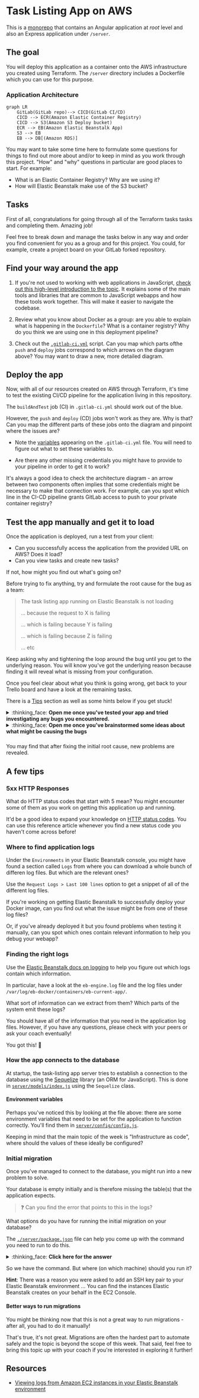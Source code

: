 # Task Listing App on AWS

This is a [monorepo](https://github.com/joelparkerhenderson/monorepo_vs_polyrepo) that contains an Angular application at *root* level and also an Express application under `/server`.

## The goal

You will deploy this application as a container onto the AWS infrastructure you created using Terraform. The `/server` directory includes a Dockerfile which you can use for this purpose.

### Application Architecture

```mermaid
graph LR
    GitLab(GitLab repo)--> CICD(GitLab CI/CD)
    CICD --> ECR(Amazon Elastic Container Registry)
    CICD --> S3(Amazon S3 Deploy bucket)
    ECR --> EB(Amazon Elastic Beanstalk App)
    S3 --> EB
    EB --> DB[(Amazon RDS)]
```

You may want to take some time here to formulate some questions for things to find out more about and/or to keep in mind as you work through this project.
"How" and "why" questions in particular are good places to start. For example:

- What is an Elastic Container Registry? Why are we using it?
- How will Elastic Beanstalk make use of the S3 bucket?


## Tasks

First of all, congratulations for going through all of the Terraform tasks tasks and completing them. Amazing job!

Feel free to break down and manage the tasks below in any way and order you find convenient for you as a group and for this project. You could, for example, create a project board on your GitLab forked repository.

## Find your way around the app

1. If you're not used to working with web applications in JavaScript, [check out this high-level introduction to the topic](https://gitlab.com/makers-students/devops-course/-/blob/main/pills/intro_javascript_webapps.md). It explains some of the main tools and libraries that are common to JavaScript webapps and how these tools work together. This will make it easier to navigate the codebase.

2. Review what you know about Docker as a group: are you able to explain what is happening in the `Dockerfile`? What is a container registry? Why do you think we are using one in this deployment pipeline?

3. Check out the [`.gitlab-ci.yml`](.gitlab-ci.yml) script. Can you map which parts ofthe `push` and `deploy` jobs correspond to which arrows on the diagram above? You may want to draw a new, more detailed diagram.


## Deploy the app

Now, with all of our resources created on AWS through Terraform, it's time to test the existing CI/CD pipeline for the application living in this repository. 

The `buildAndTest` job (CI) in `.gitlab-ci.yml` should work out of the blue.

However, the `push` and `deploy` (CD) jobs won't work as they are.
Why is that? Can you map the different parts of these jobs onto the diagram and pinpoint where the issues are?

- Note the [variables](https://docs.gitlab.com/ee/ci/variables/) appearing on the `.gitlab-ci.yml` file. You will need to figure out what to set these variables to.

- Are there any other missing credentials you might have to provide to your pipeline in order to get it to work? 

It's always a good idea to check the architecture diagram - an arrow between two components often implies that some credentials might be necessary to make that connection work. For example, can you spot which line in the CI-CD pipeline grants GitLab access to push to your private container registry?

## Test the app manually and get it to load

Once the application is deployed, run a test from your client:

- Can you successfully access the application from the provided URL on AWS? Does it load?
- Can you view tasks and create new tasks? 

If not, how might you find out what's going on?

Before trying to fix anything, try and formulate the root cause for the bug as a team:

> The task listing app running on Elastic Beanstalk is not loading 
>
> ... because the request to X is failing
>
> ... which is failing because Y is failing
>
> ... which is failing because Z is failing 
>
> ... etc

Keep asking why and tightening the loop around the bug until you get to the underlying reason. 
You will know you've got the underlying reason because finding it will reveal what is missing from your configuration. 

Once you feel clear about what you think is going wrong, get back to your Trello board and have a look at the remaining tasks.

There is a [Tips](#a-few-tips) section as well as some hints below if you get stuck!

<details>
<summary> :thinking_face: <b>Open me once you've tested your app and tried investigating any bugs you encountered.</b></summary>

If the app isn't loading or some of its functionality doesn't seem to work, open the **Network** tab under your browser DevTools, navigate to `/dashboard` and search for any failed requests.

You may see that a request named `tasks` is failing. What's the response you're getting?
The aim is to get a `200` response but that's probably not what's happening right now.
You may find some useful information about what's going wrong in the Elastic Beanstalk **server logs**.

Spend some time trying to understand what you find in the logs. Check out the [Tips](#a-few-tips) section below for some help with finding the right logs.

If you get stuck trying to understand what the logs mean, check out the next hint below for some more pointers.
</details>

<details>
<summary> :thinking_face: <b>Open me once you've brainstormed some ideas about what might be causing the bugs</b></summary>

The task listing app distributed across (is made up of) two main components:
  - A server running on Elastic Beanstalk
  - A database running on AWS RDS

When encountering errors in a distributed system, it's always a good idea to check whether the different components of the system are actually able to connect to each other.

In that spirit:

- Does your deployed web app actually have any way of knowing about the database connection details right now?
- Is your app able to query the database?

Try and see if you can spot any errors that point at database connection or database querying issues.

Before trying to fix anything, try and formulate the root cause for the bug as a team as well as what you think is missing to fix it. 

Here is an example of what you might say:

> The task listing app running on Elastic Beanstalk is not loading   
>
>   ... because the GET request to `/tasks` fails with a 5xx error
>
> The request fails 
>
>   ... because the app server fails to start
>
> The app server fails to start 
>
> ... because it can't connect to the AWS RDS database, which it tries to do in this file ... at this line ...
>
> The task listing app is unable to connect to the database 
> 
> ... because it doesn't have the correct credentials
>
> In order to connect to the database, the app needs to be provided X via Y.

Once you're really clear about what you think is going wrong, get back to your Trello board and have a look at the remaining tasks.
</details>

###
You may find that after fixing the initial root cause, new problems are revealed.

## A few tips

### 5xx HTTP Responses

What do HTTP status codes that start with 5 mean? You might encounter some of them as you work on getting this application up and running.

It'd be a good idea to expand your knowledge on [HTTP status codes](https://developer.mozilla.org/en-US/docs/Web/HTTP/Status).
You can use this reference article whenever you find a new status code you haven't come across before!

### Where to find application logs

Under the `Environments` in your Elastic Beanstalk console, you might have found a section called `Logs` from where you can download a whole bunch of differen log files. But which are the relevant ones?

Use the `Request Logs > Last 100 lines` option to get a snippet of all of the different log files.

If you're working on getting Elastic Beanstalk to successfully deploy your Docker image, can you find out what the issue might be from one of these log files?

Or, if you've already deployed it but you found problems when testing it manually, can you spot which ones contain relevant information to help you debug your webapp?

### Finding the right logs

Use the [Elastic Beanstalk docs on logging](https://docs.aws.amazon.com/elasticbeanstalk/latest/dg/using-features.logging.html) to help you figure out which logs contain which information.

In particular, have a look at the `eb-engine.log` file and the log files under `/var/log/eb-docker/containers/eb-current-app/`.

What sort of information can we extract from them? Which parts of the system emit these logs?

You should have all of the information that you need in the application log files.
However, if you have any questions, please check with your peers or ask your coach eventually!

You got this! :star2:

### How the app connects to the database

At startup, the task-listing app server tries to establish a connection to the database using the [Sequelize](https://sequelize.org/) library (an ORM for JavaScript). This is done in [`server/models/index.js`]("server/models/index.js) using the `Sequelize` class.

#### Environment variables

Perhaps you've noticed this by looking at the file above: there are some environment variables that need to be set for the application to function correctly. You'll find them in [`server/config/config.js`]("server/config/config.js").

Keeping in mind that the main topic of the week is "Infrastructure as code", where should the values of these ideally be configured?

### Initial migration

Once you've managed to connect to the database, you might run into a new problem to solve.

Your database is empty initially and is therefore missing the table(s) that the application expects.

> :question: Can you find the error that points to this in the logs?

What options do you have for running the initial migration on your database?

The [`./server/package.json`]("./server/package.json") file can help you come up with the command you need to run to do this.


<details>
<summary> :thinking_face: <b>Click here for the answer</b></summary>

The `package.json` file has an entry in the `scripts` section that reads:

```
"migrate": "NODE_ENV=test npx sequelize-cli db:migrate"
```

This gives us the command we need to run: `npx sequelize-cli db:migrate`.
We omit the `NODE_ENV=test` because we want to run this in production.

</details>

So we have the command. But where (on which machine) should you run it?

**Hint**: There was a reason you were asked to add an SSH key pair to your Elastic Beanstalk environment ... You can find the instances Elastic Beanstalk creates on your behalf in the EC2 Console.

#### Better ways to run migrations

You might be thinking now that this is not a great way to run migrations - after all, you had to do it manually!

That's true, it's not great. Migrations are often the hardest part to automate safely and the topic is beyond the scope of this week. That said, feel free to bring this topic up with your coach if you're interested in exploring it further!

## Resources

- [Viewing logs from Amazon EC2 instances in your Elastic Beanstalk environment](https://docs.aws.amazon.com/elasticbeanstalk/latest/dg/using-features.logging.html)

